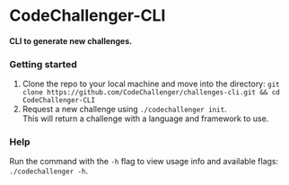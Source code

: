 CodeChallenger-CLI
==================
#### CLI to generate new challenges.

### Getting started
1. Clone the repo to your local machine and move into the directory:
`git clone https://github.com/CodeChallenger/challenges-cli.git && cd CodeChallenger-CLI`
2. Request a new challenge using `./codechallenger init`.<br>This will return a challenge with a language and framework to use.

### Help
Run the command with the `-h` flag to view usage info and available flags: `./codechallenger -h`.
